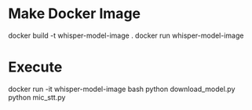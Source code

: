 # Make Docker Image
docker build -t whisper-model-image .
docker run whisper-model-image

# Execute 
docker run -it whisper-model-image bash
python download_model.py
python mic_stt.py
